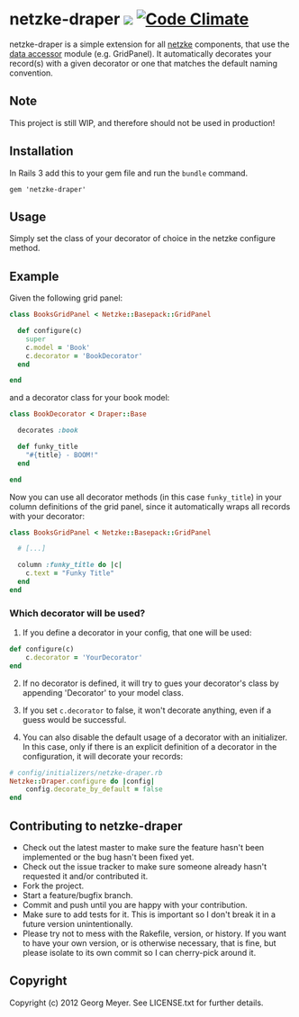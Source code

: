# netzke-draper [<img src="https://secure.travis-ci.org/scho/netzke-draper.png" />](http://travis-ci.org/scho/netzke-draper) [![Code Climate](https://codeclimate.com/badge.png)](https://codeclimate.com/github/scho/netzke-draper)

netzke-draper is a simple extension for all [netzke](http://netzke.org/) components, that use the [data accessor](https://github.com/nomadcoder/netzke-basepack/blob/master/lib/netzke/basepack/data_accessor.rb) module (e.g. GridPanel). It automatically decorates your record(s) with a given decorator or one that matches the default naming convention.

## Note

This project is still WIP, and therefore should not be used in production!

## Installation

In Rails 3 add this to your gem file and run the ```bundle``` command.

```
gem 'netzke-draper'
```

## Usage

Simply set the class of your decorator of choice in the netzke configure method.

## Example

Given the following grid panel:

```ruby
class BooksGridPanel < Netzke::Basepack::GridPanel

  def configure(c)
    super
    c.model = 'Book'
    c.decorator = 'BookDecorator'
  end

end
```

and a decorator class for your book model:

```ruby
class BookDecorator < Draper::Base

  decorates :book

  def funky_title
    "#{title} - BOOM!"
  end

end
```

Now you can use all decorator methods (in this case ```funky_title```) in your column definitions of the grid panel, since it automatically wraps all records with your decorator: 

```ruby
class BooksGridPanel < Netzke::Basepack::GridPanel

  # [...]

  column :funky_title do |c|
    c.text = "Funky Title"
  end
end
```

### Which decorator will be used?

1. If you define a decorator in your config, that one will be used:

  ```ruby
  def configure(c)
      c.decorator = 'YourDecorator'
  end
  ```

2. If no decorator is defined, it will try to gues your decorator's class by appending 'Decorator' to your model class.

3. If you set ```c.decorator``` to false, it won't decorate anything, even if a guess would be successful.

4. You can also disable the default usage of a decorator with an initializer. In this case, only if there is an explicit definition of a decorator in the configuration, it will decorate your records:

  ```ruby
  # config/initializers/netzke-draper.rb
  Netzke::Draper.configure do |config|
      config.decorate_by_default = false
  end
  ```

## Contributing to netzke-draper
 
* Check out the latest master to make sure the feature hasn't been implemented or the bug hasn't been fixed yet.
* Check out the issue tracker to make sure someone already hasn't requested it and/or contributed it.
* Fork the project.
* Start a feature/bugfix branch.
* Commit and push until you are happy with your contribution.
* Make sure to add tests for it. This is important so I don't break it in a future version unintentionally.
* Please try not to mess with the Rakefile, version, or history. If you want to have your own version, or is otherwise necessary, that is fine, but please isolate to its own commit so I can cherry-pick around it.

## Copyright

Copyright (c) 2012 Georg Meyer. See LICENSE.txt for
further details.
